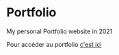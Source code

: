 # Portfolio
My personal Portfolio website in 2021

Pour accéder au portfolio <a href="https://aubinebn.github.io/Portfolio/">c'est ici</a>

